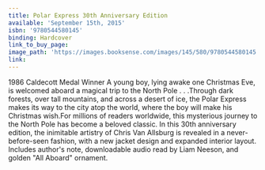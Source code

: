 ```yaml
---
title: Polar Express 30th Anniversary Edition
available: 'September 15th, 2015'
isbn: '9780544580145'
binding: Hardcover
link_to_buy_page:
image_path: 'https://images.booksense.com/images/145/580/9780544580145.jpg'
link:
---
```



1986 Caldecott Medal Winner A young boy, lying awake one Christmas Eve, is welcomed aboard a magical trip to the North Pole . . .Through dark forests, over tall mountains, and across a desert of ice, the Polar Express makes its way to the city atop the world, where the boy will make his Christmas wish.For millions of readers worldwide, this mysterious journey to the North Pole has become a beloved classic. In this 30th anniversary edition, the inimitable artistry of Chris Van Allsburg is revealed in a never-before-seen fashion, with a new jacket design and expanded interior layout. Includes author's note, downloadable audio read by Liam Neeson, and golden "All Aboard" ornament.